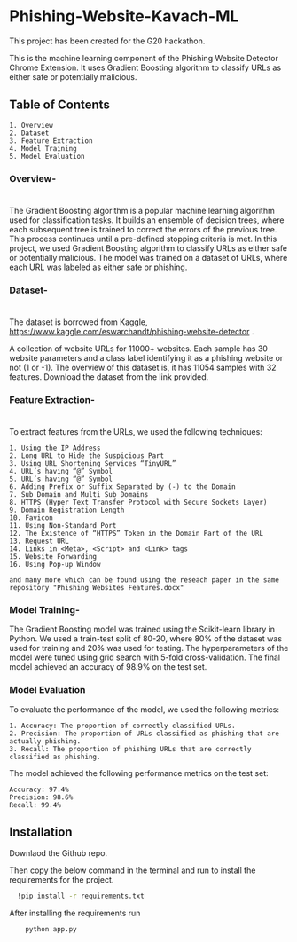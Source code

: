
# Phishing-Website-Kavach-ML

This project has been created for the G20 hackathon. 

This is the machine learning component of the Phishing Website Detector Chrome Extension. It uses Gradient Boosting algorithm to classify URLs as either safe or potentially malicious.




## Table of Contents

    1. Overview
    2. Dataset
    3. Feature Extraction
    4. Model Training
    5. Model Evaluation

### Overview-
#
The Gradient Boosting algorithm is a popular machine learning algorithm used for classification tasks. It builds an ensemble of decision trees, where each subsequent tree is trained to correct the errors of the previous tree. This process continues until a pre-defined stopping criteria is met. In this project, we used Gradient Boosting algorithm to classify URLs as either safe or potentially malicious. The model was trained on a dataset of URLs, where each URL was labeled as either safe or phishing.

### Dataset- 
#
The dataset is borrowed from Kaggle, https://www.kaggle.com/eswarchandt/phishing-website-detector .

A collection of website URLs for 11000+ websites. Each sample has 30 website parameters and a class label identifying it as a phishing website or not (1 or -1).
The overview of this dataset is, it has 11054 samples with 32 features. Download the dataset from the link provided.

### Feature Extraction- 
#
To extract features from the URLs, we used the following techniques:

    1. Using the IP Address
    2. Long URL to Hide the Suspicious Part
    3. Using URL Shortening Services “TinyURL”
    4. URL’s having “@” Symbol
    5. URL’s having “@” Symbol
    6. Adding Prefix or Suffix Separated by (-) to the Domain
    7. Sub Domain and Multi Sub Domains
    8. HTTPS (Hyper Text Transfer Protocol with Secure Sockets Layer) 
    9. Domain Registration Length
    10. Favicon
    11. Using Non-Standard Port 
    12. The Existence of “HTTPS” Token in the Domain Part of the URL
    13. Request URL
    14. Links in <Meta>, <Script> and <Link> tags
    15. Website Forwarding
    16. Using Pop-up Window

    and many more which can be found using the reseach paper in the same repository "Phishing Websites Features.docx"

### Model Training-

The Gradient Boosting model was trained using the Scikit-learn library in Python. We used a train-test split of 80-20, where 80% of the dataset was used for training and 20% was used for testing. The hyperparameters of the model were tuned using grid search with 5-fold cross-validation. The final model achieved an accuracy of 98.9% on the test set.

### Model Evaluation
To evaluate the performance of the model, we used the following metrics:

    1. Accuracy: The proportion of correctly classified URLs.
    2. Precision: The proportion of URLs classified as phishing that are actually phishing.
    3. Recall: The proportion of phishing URLs that are correctly classified as phishing.

The model achieved the following performance metrics on the test set:

    Accuracy: 97.4%
    Precision: 98.6%
    Recall: 99.4%
## Installation

Downlaod the Github repo. 

Then copy the below command in the terminal and run to install the requirements for the project.
```bash
  !pip install -r requirements.txt 
```
After installing the requirements run 
```bash
    python app.py
```



    
